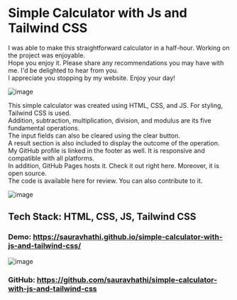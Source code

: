 # Simple Calculator with Js and Tailwind CSS

I was able to make this straightforward calculator in a half-hour. Working on the project was enjoyable.\
Hope you enjoy it. Please share any recommendations you may have with me. I'd be delighted to hear from you.\
I appreciate you stopping by my website. Enjoy your day!

![image](https://user-images.githubusercontent.com/61316762/195630232-a29e2405-e104-4f2b-984f-422b4e096678.png)

This simple calculator was created using HTML, CSS, and JS. For styling, Tailwind CSS is used.\
Addition, subtraction, multiplication, division, and modulus are its five fundamental operations.\
The input fields can also be cleared using the clear button.\
A result section is also included to display the outcome of the operation.\
My GitHub profile is linked in the footer as well. It is responsive and compatible with all platforms.\
In addition, GitHub Pages hosts it. Check it out right here. Moreover, it is open source.\
The code is available here for review. You can also contribute to it.

![image](https://user-images.githubusercontent.com/61316762/195630283-f2f1c2a2-83e9-44dc-a7bc-792ddbe21b68.png)

## Tech Stack: HTML, CSS, JS, Tailwind CSS

### Demo: https://sauravhathi.github.io/simple-calculator-with-js-and-tailwind-css/

![image](https://user-images.githubusercontent.com/61316762/195630363-33d8cde1-92e3-4a99-ae10-ca3f5da0f271.png)

### GitHub: https://github.com/sauravhathi/simple-calculator-with-js-and-tailwind-css

